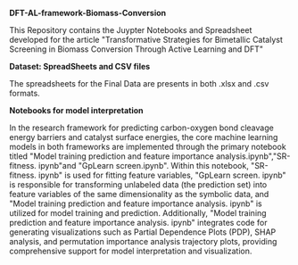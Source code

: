 **DFT-AL-framework-Biomass-Conversion**

This Repository contains the Juypter Notebooks and Spreadsheet developed for the article "Transformative Strategies for Bimetallic Catalyst Screening in Biomass Conversion Through Active Learning and DFT"

**Dataset: SpreadSheets and CSV files**

The spreadsheets for the Final Data are presents in both .xlsx and .csv formats.

**Notebooks for model interpretation**

In the research framework for predicting carbon-oxygen bond cleavage energy barriers and catalyst surface energies, the core machine learning models in both frameworks are implemented through the primary notebook titled "Model training prediction and feature importance analysis.ipynb","SR-fitness.  ipynb"and "GpLearn screen.ipynb". Within this notebook, "SR-fitness.  ipynb" is used for fitting feature variables, "GpLearn screen. ipynb" is responsible for transforming unlabeled data (the prediction set) into feature variables of the same dimensionality as the symbolic data, and "Model training prediction and feature importance analysis. ipynb" is utilized for model training and prediction.   Additionally, "Model training prediction and feature importance analysis. ipynb" integrates code for generating visualizations such as Partial Dependence Plots (PDP), SHAP analysis, and permutation importance analysis trajectory plots, providing comprehensive support for model interpretation and visualization.
